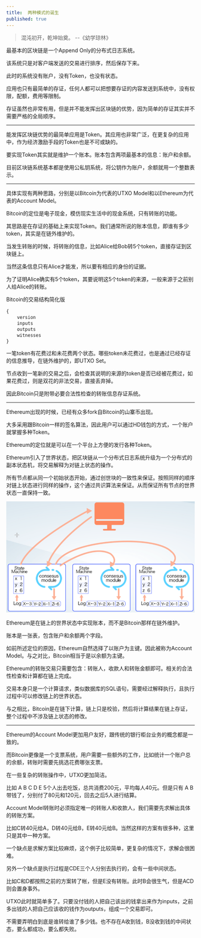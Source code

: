 ```yaml
---
title:  两种模式的诞生
published: true
---
```


> 混沌初开，乾坤始奠。 --《幼学琼林》

最基本的区块链是一个Append Only的分布式日志系统。

该系统只是对客户端发送的交易进行排序，然后保存下来。

此时的系统没有账户，没有Token，也没有状态。

应用也只有最简单的存证，任何人都可以把想要存证的内容发送到系统中，没有权限，配额，费用等限制。

存证虽然也非常有用，但是并不能发挥出区块链的优势，因为简单的存证其实并不需要严格的全局顺序。

---

能发挥区块链优势的最简单应用是Token。其应用也非常广泛，在更复杂的应用中，作为经济激励手段的Token也是不可或缺的。

要实现Token其实就是维护一个账本。账本包含两项最基本的信息：账户和余额。

目前区块链系统基本都是使用公私钥系统，将公钥作为账户，余额就用一个整数表示。

---

具体实现有两种思路，分别是以Bitcoin为代表的UTXO Model和以Ethereum为代表的Account Model。

Bitcoin的定位是电子现金，模仿现实生活中的现金系统，只有转账的功能。

其思路是在存证的基础上来实现Token。我们通常所说的账本信息，即谁有多少token，其实是在链外维护的。

当发生转账的时候，将转账的信息，比如Alice给Bob转5个token，直接存证到区块链上。

当然这条信息只有Alice才能发，所以要有相应的身份的证据。

为了证明Alice确实有5个token，其要说明这5个token的来源，一般来源于之前别人给Alice的转账。

Bitcoin的交易结构简化版

```
{
	version
	inputs
	outputs
	witnesses
}
```

一笔token有花费过和未花费两个状态。哪些token未花费过，也是通过已经存证的信息推导，在链外维护的，即UTXO Set。

节点收到一笔新的交易之后，会检查其说明的来源的token是否已经被花费过，如果花费过，则是双花的非法交易，直接丢弃掉。

因此Bitcoin只是附带必要合法性检查的转账信息存证系统。

---

Ethereum出现的时候，已经有众多fork自Bitcoin的山寨币出现。

大多采用跟Bitcoin一样的签名算法，因此用户可以通过HD钱包的方式，一个账户就掌握多种Token。

Ethereum的定位就是可以在一个平台上方便的发行各种Token。

Ethereum引入了世界状态，把区块链从一个分布式日志系统升级为一个分布式的副本状态机，将交易解释为对链上状态的操作。

所有节点都从同一个初始状态开始，通过创世块的一致性来保证。按照同样的顺序对链上状态进行同样的操作，这个通过共识算法来保证。从而保证所有节点的世界状态一直保持一致。

![STM](/assets/STM.png)

Ethereum是在链上的世界状态中实现账本，而不是Bitcoin那样在链外维护。

账本是一张表，包含账户和余额两个字段。

如前所述定位的原因，Ethereum自然选择了以账户为主键。因此被称为Account Model。与之对比，Bitcoin相当于是以余额为主键。

Ethereum的转账交易只需要包含：转账人，收款人和转账金额即可。相关的合法性检查和计算都在链上完成。

交易本身只是一个计算请求，类似数据库的SQL语句，需要经过解释执行，且执行过程中可以修改链上的世界状态。

与之相比，Bitcoin是在链下计算，链上只是校验，然后将计算结果在链上存证，整个过程中不涉及链上状态的修改。

---

Ethereum的Account Model更加用户友好，跟传统的银行柜台业务的概念都是一致的。

而Bitcoin更像是一个支票系统，用户需要一些额外的工作，比如统计一个账户总的余额，转账时需要先挑选花费哪张支票。

在一些复杂的转账操作中，UTXO更加简洁。

比如 A B C D E 5个人出去吃饭，总共消费200元，平均每人40元。但是只有 A B 带钱了，分别付了80元和120元，回去之后5人进行结算。

Account Model转账时必须指定唯一的转账人和收款人，我们需要先求解出具体的转账方案。

比如C转40元给A，D转40元给B，E转40元给B。当然这样的方案有很多种，这里只是其中一种方案。

一个缺点是求解方案比较麻烦，这个例子比较简单，更复杂的情况下，求解会很困难。

另外一个缺点是执行过程是CDE三个人分别去执行的，会有一些中间状态。

比如C和D都按照之前的方案转了帐，但是E没有转账。此时B会很生气，但是ACD则会置身事外。

UTXO此时就简单多了。只要没付钱的人把自己该出的钱拿出来作为inputs，之前多出钱的人把自己应该收的钱作为outputs，组成一个交易即可。

不需要弄明白到底是谁转给谁了多少钱。也不存在A收到钱，B没收到钱的中间状态，要么都成功，要么都失败。









